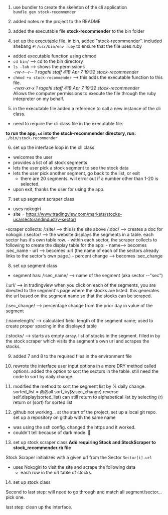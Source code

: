 1. use bundler to create the skeleton of the cli application<br>
  `bundle gem stock-recommender`

2. added notes re the project to the README

3. added the executable file **stock-recommender** to the bin folder

4. set up the executable file. in bin, added "stock-recommender". included shebang `#!/usr/bin/env ruby` to ensure that the file uses ruby  
- added executable function using chmod
- `cd bin/` --> cd to the bin directory
- `ls -lah` --> shows the permissions
<br> *-rw-r--r--   1 ragahi  staff    41B Apr  7 19:32 stock-recommender*
- `chmod +x stock-recommender`
 --> this adds the executable function to this file.
  <br> *-rwxr-xr-x   1 ragahi  staff    41B Apr  7 19:32 stock-recommender*
  <br>Allows the computer permissions to execute the file through the ruby interpreter on my behalf.

5. in the executable file added a reference to call a new instance of the cli class.
* need to require the cli class file in the executable file.

**to run the app, `cd` into the stock-recommender directory, run:**<br>`./bin/stock-recommender`

6. set up the interface loop in the cli class
- welcomes the user
- provides a list of all stock segments
- lets the user pick a stock segment to see the stock data
- lets the user pick another segment, go back to the list, or exit
  - there are 20 segments. will error out if a number other than 1-20 is selected.
- upon exit, thanks the user for using the app.

7. set up segment scraper class
  - uses nokogiri
  - site = https://www.tradingview.com/markets/stocks-usa/sectorandindustry-sector/

  -scraper collects:
  /:site/ --> this is the site above
  /:doc/ --> creates a doc for nokogiri
  /:sector/ --> the website displays the segments in a table. each sector has it's own table row.
    - within each sector, the scraper collects to following to create the display table for the app:
        - name--> becomes :sec_name
        - url --> becomes :url (the name of each of the sectors already links to the sector's own page.)
        - percent change --> becomes :sec_change


8. set up segment class

  - segment has:
  /:sec_name/ --> name of the segment (aka sector --"sec")

  /:url/ --> in tradingview when you click on each of the segments, you are directed to the segment's page where the stocks are listed. this generates the url based on the segment name so that the stocks can be scraped.

  /:sec_change/ --> percentage change from the prior day in value of the segment

  /:namelength/ --> calculated field. length of the segment name; used to create proper spacing in the displayed table

  /:stocks/ --> starts as empty array. list of stocks in the segment. filled in by the stock scraper which visits the segment's own url and scrapes the stocks.

9. added 7 and 8 to the required files in the environment file

10. rewrote the interface user input options in a more DRY method called options.
added the option to sort the sectors in the table. still need the code to sort by daily change.

11. modified the method to sort the segment list by % daily change.
sorted_list = @@all.sort_by(&:sec_change).reverse
self.display(sorted_list)
can still return to alphabetical list by selecting (r) return or (sort) for sorted list

12. github not working...
at the start of the project, set up a local git repo.
set up a repository on github with the same name
* was using the ssh config. changed the https and it worked.
* couldn't tell because of dark mode. :facepalm:

13. set up stock scraper class
**Add requiring Stock and StockScraper to stock_recommender.rb file**

Stock Scraper initializes with a given url from the Sector `Sector[i].url`
* uses Nokogiri to visit the site and scrape the following data
  * each row in the url table of stocks.




14. set up stock class

Second to last step:
will need to go through and match all segment/sector... pick one.

last step:
clean up the interface.
